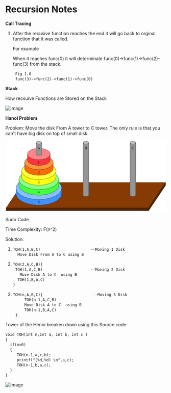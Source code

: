 
Recursion Notes
================

**Call Tracing** 

1. After the recusive function reaches the end it will go back to orginal function that it was called. 
  
   For example 
   
   When it reaches func(0) it will determinate func(0)->func(1)->func(2)-func(3) from the stack.  

        Fig 1.0
        func(3)->func(2)->func(1)->func(0)
  
  
  
  **Stack**
  
  How recsuive Functions are Stored on the Stack
  
  ![image](https://user-images.githubusercontent.com/4705770/153945095-ef9def62-5c0c-4073-9079-ec088536fb50.png)


   
   
   
**Hanoi Problem**

 Problem: Move the disk From A tower to C tower. The only rule is that you can't have big disk on top of small disk. 
 
 

![image](https://github.com/selvadurai/DSA-Using-C/blob/main/Recursion/Images/5b5fb2670c9a185b2666637461e40c805fcc9ea5.png)


Sudo Code

Time Complexity: F(n^2) 

Solution:

  1.     TOH(1,A,B,C)                      --Moving 1 Disk
           Move Disk From A to C using B 
  
  2.     TOH(2,A,C,B){ 
          TOH(1,A,C,B)                     --Moving 2 Disk  
            Move Disk A to C  using B      
           TOH(1,B,A,C)
         }  
            
  3.     TOH(n,A,B,C){                      --Moving 3 Disk
              TOH(n-1,A,C,B)                      
              Move Disk A to C  using B      
              TOH(n-1,B,A,C)
          }
          
Tower of the Henoi breaken down using this Source code:

    void TOH(int n,int a, int b, int c )    
    {
      if(n>0)
      {
         TOH(n-1,a,c,b);
         printf("(%d,%d) \n",a,c);
         TOH(n-1,b,a,c);
      } 	   
    }

![image](https://user-images.githubusercontent.com/4705770/154175041-18778d6a-8915-459a-9993-3d33994dc677.png)

